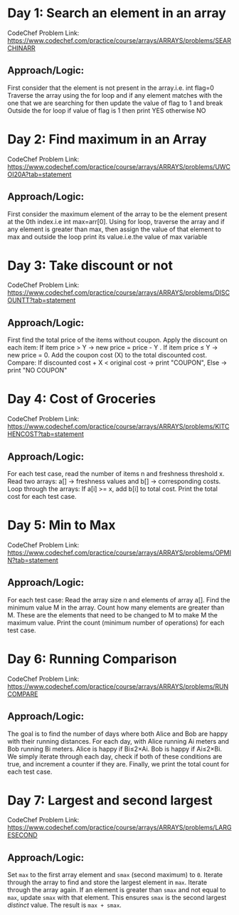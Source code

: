 # Day 1: Search an element in an array
CodeChef Problem Link: https://www.codechef.com/practice/course/arrays/ARRAYS/problems/SEARCHINARR
## Approach/Logic:
First consider that the element is not present in the array.i.e. int flag=0
Traverse the array using the for loop and if any element matches with the one that we are searching for then update the value of flag to 1 and break
Outside the for loop if value of flag is 1 then print YES otherwise NO

# Day 2: Find maximum in an Array
CodeChef Problem Link: https://www.codechef.com/practice/course/arrays/ARRAYS/problems/UWCOI20A?tab=statement
## Approach/Logic: 
First consider the maximum element of the array to be the element present at the 0th index.i.e int max=arr[0]. Using for loop, traverse the array and if any element is greater than max, then assign the value of that element to max and outside the loop print its value.i.e.the value of max variable

# Day 3: Take discount or not
CodeChef Problem Link: https://www.codechef.com/practice/course/arrays/ARRAYS/problems/DISCOUNTT?tab=statement
## Approach/Logic: 
First find the total price of the items without coupon. Apply the discount on each item: If item price > Y → new price = price - Y . If item price ≤ Y → new price = 0. Add the coupon cost (X) to the total discounted cost. Compare: If discounted cost + X < original cost → print "COUPON", Else → print "NO COUPON"

# Day 4: Cost of Groceries
CodeChef Problem Link: https://www.codechef.com/practice/course/arrays/ARRAYS/problems/KITCHENCOST?tab=statement
## Approach/Logic:
For each test case, read the number of items n and freshness threshold x. Read two arrays: a[] → freshness values and b[] → corresponding costs. Loop through the arrays:
If a[i] >= x, add b[i] to total cost. Print the total cost for each test case.

# Day 5: Min to Max
CodeChef Problem Link: https://www.codechef.com/practice/course/arrays/ARRAYS/problems/OPMIN?tab=statement
## Approach/Logic:
For each test case:
Read the array size n and elements of array a[].
Find the minimum value M in the array.
Count how many elements are greater than M.
These are the elements that need to be changed to M to make M the maximum value.
Print the count (minimum number of operations) for each test case.

# Day 6: Running Comparison
CodeChef Problem Link: https://www.codechef.com/practice/course/arrays/ARRAYS/problems/RUNCOMPARE
## Approach/Logic:
The goal is to find the number of days where both Alice and Bob are happy with their running distances. For each day, with Alice running Ai meters and Bob running Bi meters.
Alice is happy if Bi≤2×Ai. Bob is happy if Ai≤2×Bi. We simply iterate through each day, check if both of these conditions are true, and increment a counter if they are. Finally, we print the total count for each test case.

# Day 7: Largest and second largest
CodeChef Problem Link: https://www.codechef.com/practice/course/arrays/ARRAYS/problems/LARGESECOND
## Approach/Logic:
Set `max` to the first array element and `smax` (second maximum) to `0`. Iterate through the array to find and store the largest element in `max`. Iterate through the array again. If an element is greater than `smax` and not equal to `max`, update `smax` with that element. This ensures `smax` is the second largest *distinct* value. The result is `max + smax`.



